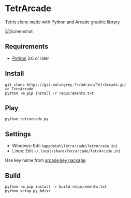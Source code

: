 # TetrArcade

Tetris clone made with Python and Arcade graphic library

![Screenshot](https://malingrey.fr/images/fMd4EseZ/VtwJIMyQ.png)

## Requirements

* [Python](https://www.python.org/) 3.6 or later

## Install

```shell
git clone https://git.malingrey.fr/adrien/TetrArcade.git
cd TetrArcade
python -m pip install -r requirements.txt
```

## Play

```shell
python tetrarcade.py
```

## Settings

* Windows: Edit `%appdata%\Tetrarcade\TetrArcade.ini`
* Linux: Edit `~/.local/share/Tetrarcade/TetrArcade.ini`

Use key name from [arcade.key package](http://arcade.academy/arcade.key.html).

## Build

```shell
python -m pip install -r build-requirements.txt
python setup.py bdist
```
